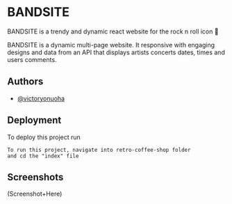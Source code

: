 
# BANDSITE

BANDSITE is a trendy and dynamic react website for the rock n roll icon 🎸

BANDSITE is a dynamic multi-page website.
It responsive with engaging designs and data 
from an API that displays artists concerts dates, times and users 
comments. 






## Authors

- [@victoryonuoha](https://github.com/VictoryOnuoha)





## Deployment

To deploy this project run

```
To run this project, navigate into retro-coffee-shop folder
and cd the "index" file
```


## Screenshots

(Screenshot+Here)

